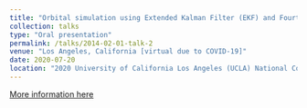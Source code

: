 ```yaml
---
title: "Orbital simulation using Extended Kalman Filter (EKF) and Fourth order Runge-Kutta method"
collection: talks
type: "Oral presentation"
permalink: /talks/2014-02-01-talk-2
venue: "Los Angeles, California [virtual due to COVID-19]"
date: 2020-07-20
location: "2020 University of California Los Angeles (UCLA) National Conference"
---
```


[More information here](https://www.ugeducation.ucla.edu/wp-content/uploads/2021/03/McNair2020Program_v14.pdf)

